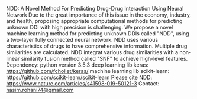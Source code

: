 NDD: A Novel Method For Predicting Drug-Drug Interaction Using Neural Network
Due to the great importance of this issue in the economy, industry, and
health, proposing appropriate computational methods for predicting unknown
DDI with high precision is challenging. We propose a novel machine learning
method for predicting unknown DDIs called "NDD", using a two-layer fully
connected neural network. NDD uses various characteristics of drugs to have
comprehensive information. Multiple drug similarities are calculated. NDD integrat various drug similarities with a non-linear similarity fusion method called "SNF" to achieve high-level features.
Dependency:
python version 3.5.3
deep learning lib keras: https://github.com/fchollet/keras/ 
machine learning lib scikit-learn: https://github.com/scikit-learn/scikit-learn
Please cite NDD: https://www.nature.com/articles/s41598-019-50121-3
Contact: nasim.rohani74@gmail.com
